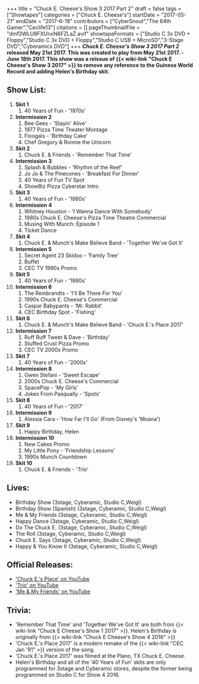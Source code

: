 +++
title = "Chuck E. Cheese's Show 3 2017 Part 2"
draft = false
tags = ["Showtapes"]
categories = ["Chuck E. Cheese's"]
startDate = "2017-05-21"
endDate = "2017-6-18"
contributors = ["CyberSnout","The 64th Gamer","Ceclife13"]
citations = []
pageThumbnailFile = "dmf3WLU8FXUnxN6FZLaZ.avif"
showtapeFormats = ["Studio C 3x DVD + Floppy","Studio C 3x DVD + Floppy","Studio C USB + MicroSD","3-Stage DVD","Cyberamics DVD"]
+++
***Chuck E. Cheese's Show 3 2017 Part 2* released May 21st 2017.
This was created to play from May 21st 2017. - June 18th 2017. This show was a reissue of {{< wiki-link "Chuck E Cheese's Show 3 2017" >}} to remove any reference to the Guiness World Record and adding Helen's Birthday skit.**

## Show List:

1.  **Skit 1**
    1.  40 Years of Fun - '1970s'
2.  **Intermission 2**
    1.  Bee Gees - 'Stayin' Alive'
    2.  1977 Pizza Time Theater Montage
    3.  Floogals - 'Birthday Cake'
    4.  Chef Gregory & Ronnie the Unicorn
3.  **Skit 2**
    1.  Chuck E. & Friends - 'Remember That Time'
4.  **Intermission 3**
    1.  Splash & Bubbles - 'Rhythm of the Reef'
    2.  Jo Jo & The Pinecones - 'Breakfast For Dinner'
    3.  40 Years of Fun TV Spot
    4.  ShowBiz Pizza Cyberstar Intro
5.  **Skit 3**
    1.  40 Years of Fun - '1980s'
6.  **Intermission 4**
    1.  Whitney Houston - 'I Wanna Dance With Somebody'
    2.  1980s Chuck E. Cheese's Pizza Time Theatre Commercial
    3.  Musing With Munch: Episode 1
    4.  Ticket Dance
7.  **Skit 4**
    1.  Chuck E. & Munch's Make Believe Band - 'Together We've Got It'
8.  **Intermission 5**
    1.  Secret Agent 23 Skidoo - 'Family Tree'
    2.  Buffet
    3.  CEC TV 1990s Promo
9.  **Skit 5**
    1.  40 Years of Fun - '1990s'
10. **Intermission 6**
    1.  The Rembrandts - 'I'll Be There For You'
    2.  1990s Chuck E. Cheese's Commercial
    3.  Caspar Babypants - 'Mr. Rabbit'
    4.  CEC Birthday Spot - 'Fishing'
11. **Skit 6**
    1.  Chuck E. & Munch's Make Believe Band - 'Chuck E.'s Place 2017'
12. **Intermission 7**
    1.  Ruff Ruff Tweet & Dave - 'Birthday'
    2.  Stuffed Crust Pizza Promo
    3.  CEC TV 2000s Promo
13. **Skit 7**
    1.  40 Years of Fun - '2000s'
14. **Intermission 8**
    1.  Gwen Stefani - 'Sweet Escape'
    2.  2000s Chuck E. Cheese's Commercial
    3.  SpacePop - 'My Girls'
    4.  Jokes From Pasqually - 'Spots'
15. **Skit 8**
    1.  40 Years of Fun - '2017'
16. **Intermission 9**
    1.  Alessia Cara - 'How Far I'll Go' (From Disney's 'Moana')
17. **Skit 9**
    1.  Happy Birthday, Helen
18. **Intermission 10**
    1.  New Cakes Promo
    2.  My Little Pony - 'Friendship Lessons'
    3.  1990s Munch Countdown
19. **Skit 10**
    1.  Chuck E. & Friends - 'Trio'

## Lives:

- Birthday Show (3stage, Cyberamic, Studio C,Weigl)
- Birthday Show (Spanish) (3stage, Cyberamic, Studio C,Weigl)
- Me & My Friends (3stage, Cyberamic, Studio C,Weigl)
- Happy Dance (3stage, Cyberamic, Studio C,Weigl)
- Do The Chuck E. (3stage, Cyberamic, Studio C,Weigl)
- The Roll (3stage, Cyberamic, Studio C,Weigl)
- Chuck E. Says (3stage, Cyberamic, Studio C,Weigl)
- Happy & You Know It (3stage, Cyberamic, Studio C,Weigl)

## Official Releases:

- ['Chuck E.'s Place' on YouTube](https://www.youtube.com/watch?v=bDB0G3F4kuU)
- ['Trio' on YouTube](https://www.youtube.com/watch?v=14WzM9vJfR0)
- ['Me & My Friends' on YouTube](https://www.youtube.com/watch?v=GcMQWJYKTps)

## Trivia:

- 'Remember That Time' and 'Together We've Got It' are both from {{< wiki-link "Chuck E Cheese's Show 1 2017" >}}. Helen's Birthday is originally from {{< wiki-link "Chuck E Cheese's Show 4 2016" >}}
- 'Chuck E.'s Place 2017' is a modern remake of the {{< wiki-link "CEC Jan '91" >}} version of the song.
- 'Chuck E.'s Place 2017' was filmed at the Plano, TX Chuck E. Cheese.
- Helen's Birthday and all of the '40 Years of Fun' skits are only programmed for 3stage and Cyberamic stores, despite the former being programmed on Studio C for Show 4 2016.
